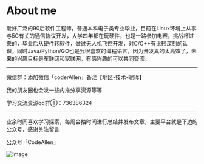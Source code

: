 # About me


爱好广泛的90后软件工程师，普通本科电子类专业毕业，目前在Linux环境上从事与5G有关的通信协议开发，大学四年都在玩硬件，也是一路参加电赛，挑战杯过来的，毕业后从硬件转软件，做过无人机飞控开发，对C/C++有比较深刻的认识，同时Java/Python/GO也是我很喜欢的编程语言，因为开发真的太高效了，未来的兴趣目标是车联网和家联网，有感兴趣的可以共同交流。

---

微信群：添加微信「coderAllen」备注【地区-技术-昵称】

我的朋友圈也会发一些内推分享资源等等

学习交流资源qq群①：736386324

---

业余时间喜欢学习探索，每周会抽时间进行总结并发布文章，主要平台就是下边的公众号，感谢关注留言

公众号「CodeAllen」

![image](https://upload-images.jianshu.io/upload_images/12856594-2a026b564f7c22f3.jpg?imageMogr2/auto-orient/strip|imageView2/2/w/258/format/webp)

